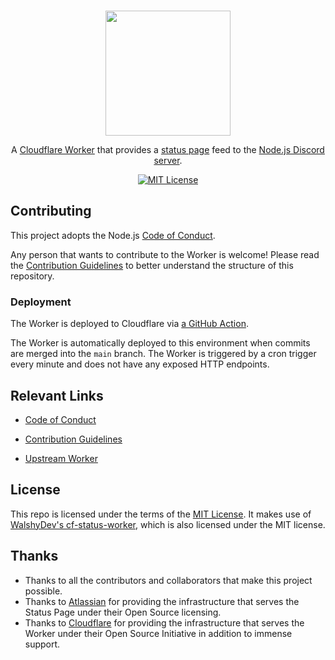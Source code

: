 <p align="center">
  <br />
  <a href="https://nodejs.org">
    <picture>
      <source media="(prefers-color-scheme: dark)" srcset="https://nodejs.org/static/logos/nodejsLight.svg">
      <img src="https://nodejs.org/static/logos/nodejsDark.svg" width="200px">
    </picture>
  </a>
</p>

<p align="center">
  A <a href="https://workers.cloudflare.com">Cloudflare Worker</a> that provides a <a href="https://status.nodejs.org">status page</a> feed to the <a href="https://nodejs.org/discord">Node.js Discord server</a>.
</p>

<p align="center">
    <a title="MIT License" href="LICENSE">
        <img src="https://img.shields.io/badge/license-MIT-blue" alt="MIT License" />
    </a>
</p>

## Contributing

This project adopts the Node.js [Code of Conduct](https://github.com/nodejs/admin/blob/main/CODE_OF_CONDUCT.md).

Any person that wants to contribute to the Worker is welcome! Please read the [Contribution Guidelines](CONTRIBUTING.md) to better understand the structure of this repository.

### Deployment

The Worker is deployed to Cloudflare via [a GitHub Action](./.github/workflows/deploy.yml).

The Worker is automatically deployed to this environment when commits are merged into the `main` branch. The Worker is triggered by a cron trigger every minute and does not have any exposed HTTP endpoints.

## Relevant Links

- [Code of Conduct](https://github.com/nodejs/admin/blob/main/CODE_OF_CONDUCT.md)

- [Contribution Guidelines](CONTRIBUTING.md)

- [Upstream Worker](https://github.com/WalshyDev/cf-status-worker)

## License

This repo is licensed under the terms of the [MIT License](./LICENSE.md). It makes use of [WalshyDev's cf-status-worker](https://github.com/WalshyDev/cf-status-worker), which is also licensed under the MIT license.

## Thanks

- Thanks to all the contributors and collaborators that make this project possible.
- Thanks to [Atlassian](https://atlassian.com) for providing the infrastructure that serves the Status Page under their Open Source licensing.
- Thanks to [Cloudflare](https://cloudflare.com) for providing the infrastructure that serves the Worker under their Open Source Initiative in addition to immense support.
